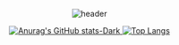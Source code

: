 <div align="center">

![header](https://capsule-render.vercel.app/api?type=transparent&color=auto&customColorList=2&height=300&section=header&text=Yoo%20profile&fontSize=90)

<span>
  <a href="https://github.com/anuraghazra/github-readme-stats#gh-dark-mode-only">
    <img src="https://github-readme-stats.vercel.app/api?username=yjyj989812&hide=stars&show_icons=true&theme=dark#gh-dark-mode-only" alt="Anurag's GitHub stats-Dark" />
  </a>
</span>
<span>
  <a href="https://github.com/yjyj989812/github-readme-stats">
    <img src="https://github-readme-stats.vercel.app/api/top-langs/?username=yjyj989812&hide=html,java,css&layout=compact&theme=dark#gh-dark-mode-only" alt="Top Langs" />
  </a>
</span>

</div>
